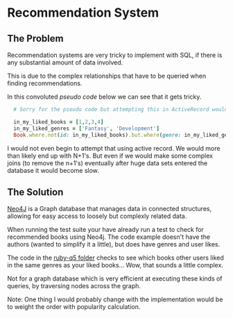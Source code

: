 # Recommendation System

## The Problem

Recommendation systems are very tricky to implement with SQL, if there is any substantial amount of data involved. 

This is due to the complex relationships that have to be queried when finding recommendations.

In this convoluted *pseudo code* below we can see that it gets tricky.

```ruby
  # Sorry for the pseudo code but attempting this in ActiveRecord would be nasty/crazy.

  in_my_liked_books = [1,2,3,4]
  in_my_liked_genres = ['Fantasy', 'Development']
  Book.where.not(id: in_my_liked_books).but.where(genre: in_my_liked_genres)
```

I would not even begin to attempt that using active record. We would more than likely end up with N+1's. But even if we would make some complex joins (to remove the n+1's) eventually after huge data sets entered the database it would become slow.

## The Solution

[Neo4J](https://neo4j.com/) is a Graph database that manages data in connected structures, allowing for easy access to loosely but complexly related data.

When running the test suite your have already run a test to check for recommended books using Neo4j. The code example doesn't have the authors (wanted to simplify it a little), but does have genres and user likes.

The code in the [ruby-q5 folder](/ruby-q5)  checks to see which books other users liked in the same genres as your liked books... Wow, that sounds a little complex. 

Not for a graph database which is very efficient at executing these kinds of queries, by traversing nodes across the graph.

Note: One thing I would probably change with the implementation would be to weight the order with popularity calculation.
